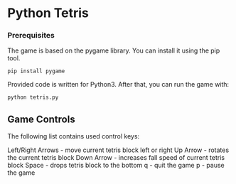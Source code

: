 # Python Tetris

### Prerequisites

The game is based on the pygame library. You can install it using the pip tool.

```
pip install pygame
```

Provided code is written for Python3. After that, you can run the game with:

```
python tetris.py
```

## Game Controls

The following list contains used control keys:

Left/Right Arrows  -  move current tetris block left or right
Up Arrow  -  rotates the current tetris block
Down Arrow  -  increases fall speed of current tetris block
Space  -  drops tetris block to the bottom
q  -  quit the game
p  -  pause the game